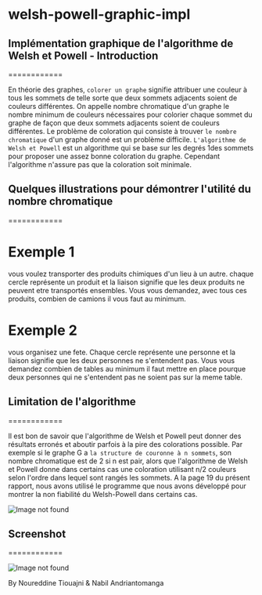 welsh-powell-graphic-impl
=========================


## Implémentation graphique de l'algorithme de Welsh et Powell - Introduction

============

En théorie des graphes, ```colorer un graphe``` signifie attribuer une couleur à tous les sommets de telle sorte que deux sommets adjacents soient de couleurs différentes. On appelle nombre chromatique d'un graphe le nombre minimum de couleurs nécessaires pour colorier chaque sommet du graphe de façon que deux sommets adjacents soient de couleurs différentes. Le problème de coloration qui consiste à trouver ```le nombre chromatique``` d'un graphe donné est un problème difficile. ```L'algorithme de Welsh et Powell``` est un algorithme qui se base sur les degrés 1des sommets pour proposer une assez bonne coloration du graphe. Cependant l'algorithme n'assure pas que la coloration soit minimale.


## Quelques illustrations pour démontrer l'utilité du nombre chromatique 

============

# Exemple 1 

vous voulez transporter des produits chimiques d'un lieu à un autre. chaque cercle représente un produit et la liaison signifie que les deux produits ne peuvent etre transportés ensembles. Vous vous demandez, avec tous ces produits, combien de camions il vous faut au minimum.

# Exemple 2

vous organisez une fete. Chaque cercle représente une personne et la liaison signifie que les deux personnes ne s'entendent pas. Vous vous demandez combien de tables au minimum il faut mettre en place pourque deux personnes qui ne s'entendent pas ne soient pas sur la meme table.


## Limitation de l'algorithme 

============

Il est bon de savoir que l'algorithme de Welsh et Powell peut donner des résultats erronés et aboutir parfois à la pire des colorations possible. Par exemple si le graphe G a ```la structure de couronne à n sommets```, son nombre chromatique est de 2 si n est pair, alors que l'algorithme de Welsh et Powell donne dans certains cas une coloration utilisant n/2 couleurs selon l'ordre dans lequel sont rangés les sommets. A la page 19 du présent rapport, nous avons utilisé le programme que nous avons développé pour montrer la non fiabilité du Welsh-Powell dans certains cas.

![Image not found](http://nabil.zz.mu/projets/photo/graphe-couronne.png "screenshot")

## Screenshot
============

![Image not found](http://nabil.zz.mu/projets/photo/WelshPowell.png "screenshot")

By Noureddine Tiouajni & Nabil Andriantomanga



